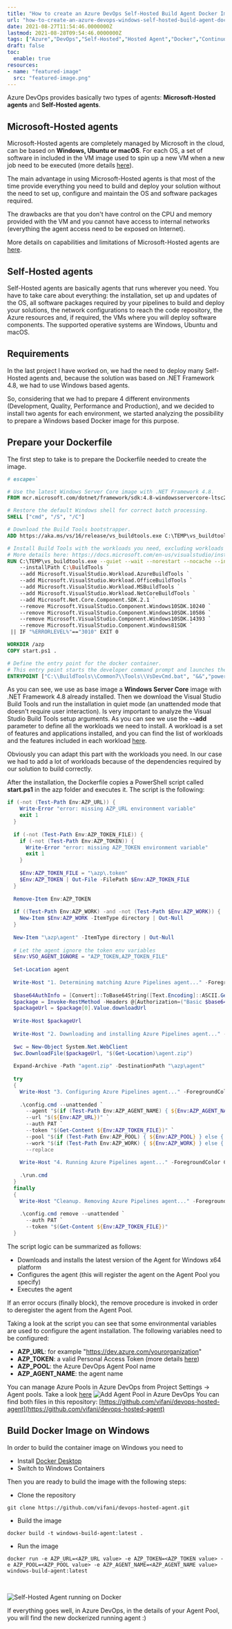 ```yaml
---
title: "How to create an Azure DevOps Self-Hosted Build Agent Docker Image based on Windows"
url: "how-to-create-an-azure-devops-windows-self-hosted-build-agent-docker-image"
date: 2021-08-27T11:54:46.0000000Z
lastmod: 2021-08-28T09:54:46.0000000Z
tags: ["Azure","DevOps","Self-Hosted","Hosted Agent","Docker","Continuous Delivery","Continuos Integration","CI/CD"]
draft: false
toc:
  enable: true
resources:
- name: "featured-image"
  src: "featured-image.png"
---
```

Azure DevOps provides basically two types of agents: **Microsoft-Hosted agents** and **Self-Hosted agents**.
## Microsoft-Hosted agents
Microsoft-Hosted agents are completely managed by Microsoft in the cloud, can be based on **Windows, Ubuntu or macOS**. For each OS, a set of software in included in the VM image used to spin up a new VM when a new job need to be executed (more details [here](https://docs.microsoft.com/en-us/azure/devops/pipelines/agents/hosted?view=azure-devops&tabs=yaml#software)).

The main advantage in using Microsoft-Hosted agents is that most of the time provide everything you need to build and deploy your solution without the need to set up, configure and maintain the OS and software packages required. 

The drawbacks are that you don't have control on the CPU and memory provided with the VM and you cannot have access to internal networks (everything the agent access need to be exposed on Internet). 

More details on capabilities and limitations of Microsoft-Hosted agents are [here](https://docs.microsoft.com/en-us/azure/devops/pipelines/agents/hosted?view=azure-devops&tabs=yaml#capabilities-and-limitations).

## Self-Hosted agents
Self-Hosted agents are basically agents that runs wherever you need. You have to take care about everything: the installation, set up and updates of the OS, all software packages required by your pipelines to build and deploy your solutions, the network configurations to reach the code repository, the Azure resources and, if required, the VMs where you will deploy software components. The supported operative systems are Windows, Ubuntu and macOS.

## Requirements
In the last project I have worked on, we had the need to deploy many Self-Hosted agents and, because the solution was based on .NET Framework 4.8, we had to use Windows based agents. 

So, considering that we had to prepare 4 different environments (Development, Quality, Performance and Production), and we decided to install two agents for each environment, we started analyzing the possibility to prepare a Windows based Docker image for this purpose.

## Prepare your Dockerfile
The first step to take is to prepare the Dockerfile needed to create the image.

```dockerfile
# escape=`

# Use the latest Windows Server Core image with .NET Framework 4.8.
FROM mcr.microsoft.com/dotnet/framework/sdk:4.8-windowsservercore-ltsc2019

# Restore the default Windows shell for correct batch processing.
SHELL ["cmd", "/S", "/C"]

# Download the Build Tools bootstrapper.
ADD https://aka.ms/vs/16/release/vs_buildtools.exe C:\TEMP\vs_buildtools.exe

# Install Build Tools with the workloads you need, excluding workloads and components with known issues.
# More details here: https://docs.microsoft.com/en-us/visualstudio/install/workload-component-id-vs-build-tools
RUN C:\TEMP\vs_buildtools.exe --quiet --wait --norestart --nocache --includeRecommended `
    --installPath C:\BuildTools `
    --add Microsoft.VisualStudio.Workload.AzureBuildTools `
    --add Microsoft.VisualStudio.Workload.OfficeBuildTools `
    --add Microsoft.VisualStudio.Workload.MSBuildTools `
    --add Microsoft.VisualStudio.Workload.NetCoreBuildTools `
    --add Microsoft.Net.Core.Component.SDK.2.1 `
    --remove Microsoft.VisualStudio.Component.Windows10SDK.10240 `
    --remove Microsoft.VisualStudio.Component.Windows10SDK.10586 `
    --remove Microsoft.VisualStudio.Component.Windows10SDK.14393 `
    --remove Microsoft.VisualStudio.Component.Windows81SDK `
 || IF "%ERRORLEVEL%"=="3010" EXIT 0

WORKDIR /azp
COPY start.ps1 .

# Define the entry point for the docker container.
# This entry point starts the developer command prompt and launches the PowerShell shell.
ENTRYPOINT ["C:\\BuildTools\\Common7\\Tools\\VsDevCmd.bat", "&&","powershell.exe", ".\\start.ps1"]
```
As you can see, we use as base image a **Windows Server Core** image with .NET Framework 4.8 already installed. Then we download the Visual Studio Build Tools and run the installation in quiet mode (an unattended mode that doesn't require user interaction).
Is very important to analyze the Visual Studio Build Tools setup arguments. As you can see we use the **--add** parameter to define all the workloads we need to install. A workload is a set of features and applications installed, and you can find the list of workloads and the features included in each workload [here](https://docs.microsoft.com/en-us/visualstudio/install/workload-component-id-vs-build-tools).

Obviously you can adapt this part with the workloads you need. In our case we had to add a lot of workloads because of the dependencies required by our solution to build correctly.

After the installation, the Dockerfile copies a PowerShell script called **start.ps1** in the azp folder and executes it. The script is the following:
```ps1
if (-not (Test-Path Env:AZP_URL)) {
    Write-Error "error: missing AZP_URL environment variable"
    exit 1
  }
  
  if (-not (Test-Path Env:AZP_TOKEN_FILE)) {
    if (-not (Test-Path Env:AZP_TOKEN)) {
      Write-Error "error: missing AZP_TOKEN environment variable"
      exit 1
    }
  
    $Env:AZP_TOKEN_FILE = "\azp\.token"
    $Env:AZP_TOKEN | Out-File -FilePath $Env:AZP_TOKEN_FILE
  }
  
  Remove-Item Env:AZP_TOKEN
  
  if ((Test-Path Env:AZP_WORK) -and -not (Test-Path $Env:AZP_WORK)) {
    New-Item $Env:AZP_WORK -ItemType directory | Out-Null
  }
  
  New-Item "\azp\agent" -ItemType directory | Out-Null
  
  # Let the agent ignore the token env variables
  $Env:VSO_AGENT_IGNORE = "AZP_TOKEN,AZP_TOKEN_FILE"
  
  Set-Location agent
  
  Write-Host "1. Determining matching Azure Pipelines agent..." -ForegroundColor Cyan
  
  $base64AuthInfo = [Convert]::ToBase64String([Text.Encoding]::ASCII.GetBytes(":$(Get-Content ${Env:AZP_TOKEN_FILE})"))
  $package = Invoke-RestMethod -Headers @{Authorization=("Basic $base64AuthInfo")} "$(${Env:AZP_URL})/_apis/distributedtask/packages/agent?platform=win-x64&`$top=1"
  $packageUrl = $package[0].Value.downloadUrl
  
  Write-Host $packageUrl
  
  Write-Host "2. Downloading and installing Azure Pipelines agent..." -ForegroundColor Cyan
  
  $wc = New-Object System.Net.WebClient
  $wc.DownloadFile($packageUrl, "$(Get-Location)\agent.zip")
  
  Expand-Archive -Path "agent.zip" -DestinationPath "\azp\agent"
  
  try
  {
    Write-Host "3. Configuring Azure Pipelines agent..." -ForegroundColor Cyan
  
    .\config.cmd --unattended `
      --agent "$(if (Test-Path Env:AZP_AGENT_NAME) { ${Env:AZP_AGENT_NAME} } else { ${Env:computername} })" `
      --url "$(${Env:AZP_URL})" `
      --auth PAT `
      --token "$(Get-Content ${Env:AZP_TOKEN_FILE})" `
      --pool "$(if (Test-Path Env:AZP_POOL) { ${Env:AZP_POOL} } else { 'Default' })" `
      --work "$(if (Test-Path Env:AZP_WORK) { ${Env:AZP_WORK} } else { '_work' })" `
      --replace
  
    Write-Host "4. Running Azure Pipelines agent..." -ForegroundColor Cyan
  
    .\run.cmd
  }
  finally
  {
    Write-Host "Cleanup. Removing Azure Pipelines agent..." -ForegroundColor Cyan
  
    .\config.cmd remove --unattended `
      --auth PAT `
      --token "$(Get-Content ${Env:AZP_TOKEN_FILE})"
  }
```

The script logic can be summarized as follows:
- Downloads and installs the latest version of the Agent for Windows x64 platform
- Configures the agent (this will register the agent on the Agent Pool you specify)
- Executes the agent

If an error occurs (finally block), the remove procedure is invoked in order to deregister the agent from the Agent Pool.

Taking a look at the script you can see that some environmental variables are used to configure the agent installation. The following variables need to be configured:
- **AZP_URL**: for example "https://dev.azure.com/yourorganization"
- **AZP_TOKEN**: a valid Personal Access Token (more details [here](https://docs.microsoft.com/en-us/azure/devops/organizations/accounts/use-personal-access-tokens-to-authenticate?view=azure-devops&tabs=preview-page))
- **AZP_POOL**: the Azure DevOps Agent Pool name
- **AZP_AGENT_NAME**: the agent name

You can manage Azure Pools in Azure DevOps from Project Settings → Agent pools. Take a look [here](https://docs.microsoft.com/en-us/azure/devops/pipelines/agents/pools-queues?view=azure-devops&tabs=yaml%2Cbrowser)
![Add Agent Pool in Azure DevOps](addagentpool.png "Add Agent Pool in Azure DevOps")
You can find both files in this repository: [https://github.com/vifani/devops-hosted-agent](https://github.com/vifani/devops-hosted-agent)

## Build Docker Image on Windows
In order to build the container image on Windows you need to 
- Install [Docker Desktop](https://www.docker.com/products/docker-desktop)
- Switch to Windows Containers

Then you are ready to build the image with the following steps:

- Clone the repository
```
git clone https://github.com/vifani/devops-hosted-agent.git
```
- Build the image
```
docker build -t windows-build-agent:latest .
```
- Run the image
```
docker run -e AZP_URL=<AZP_URL value> -e AZP_TOKEN=<AZP_TOKEN value> -e AZP_POOL=<AZP_POOL value> -e AZP_AGENT_NAME=<AZP_AGENT_NAME value> windows-build-agent:latest
```
<br>

![Self-Hosted Agent running on Docker](runningdockeragent.png "Self-Hosted Agent running on Docker")


If everything goes well, in Azure DevOps, in the details of your Agent Pool, you will find the new dockerized running agent :)